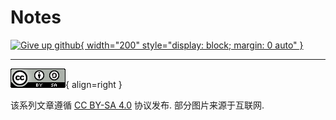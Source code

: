 # Notes

[![Give up github](https://sfconservancy.org/img/GiveUpGitHub.png){ width="200" style="display: block; margin: 0 auto" }](https://sfconservancy.org/GiveUpGitHub/)  

---

![License](./assets/LICENSE.png){ align=right }

该系列文章遵循 [CC BY-SA 4.0] 协议发布. 部分图片来源于互联网.  

[CC BY-SA 4.0]: https://creativecommons.org/licenses/by-sa/4.0/deed.zh
